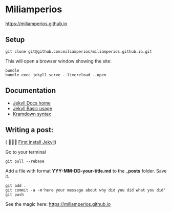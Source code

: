 # Miliamperios

https://miliamperios.github.io

## Setup

```
git clone git@github.com:miliamperios/miliamperios.github.io.git
```


This will open a browser window showing the site:

```
bundle
bundle exec jekyll serve --livereload --open
```

## Documentation

* [Jekyll Docs home](https://jekyllrb.com/docs/home/)
* [Jekyll Basic usage](https://jekyllrb.com/docs/usage/)
* [Kramdown syntax](https://kramdown.gettalong.org/syntax.html)


## Writing a post:

( 👩🏻‍💻 [First install Jekyll](https://jekyllrb.com/docs/installation/))

Go to your terminal

```
git pull --rebase
```

Add a file with format **YYY-MM-DD-your-title.md** to the **_posts** folder.
Save it.

```
git add .
git commit -a -m'here your message about why did you did what you did'
git push
```

See the magic here: https://miliamperios.github.io

